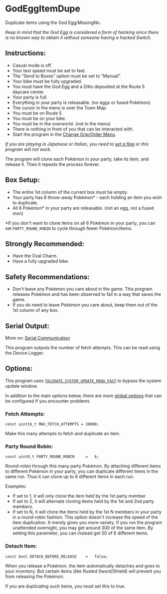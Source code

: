 # GodEggItemDupe

Duplicate items using the God Egg/MissingNo.

*Keep in mind that the God Egg is considered a form of hacking since there is no known way to obtain it without someone having a hacked Switch.*

## Instructions:
- Casual mode is off.
- Your text speed must be set to fast.
- The “Send to Boxes” option must be set to “Manual”.
- Your bike must be fully upgraded.
- You must have the God Egg and a Ditto deposited at the Route 5 daycare center.
- Your party is full.
- Everything in your party is releasable. (no eggs or fused Pokémon)
- The cursor in the menu is over the Town Map.
- You must be on Route 5.
- You must be on your bike.
- You must be in the overworld. (not in the menu)
- There is nothing in front of you that can be interacted with.
-	Start the program in the [Change Grip/Order Menu](../Appendix/ChangeGripOrderMenu.md).

*If you are playing in Japanese or Italian, you need to [set a flag](../Appendix/GlobalSettings.md#japanese-egg-fetching) or this program will not work.*

The program will clone each Pokémon in your party, take its item, and release it. Then it repeats the process forever.

## Box Setup:
- The entire 1st column of the current box must be empty.
- Your party has 6 throw-away Pokémon* - each holding an item you wish to duplicate.
- All 6 Pokémon* in your party are releasable. (not an egg, not a fused mon)

*If you don't want to clone items on all 6 Pokémon in your party, you can set `PARTY_ROUND_ROBIN` to cycle through fewer Pokémon/items.

## Strongly Recommended:
- Have the Oval Charm.
- Have a fully upgraded bike.

## Safety Recommendations:
- Don't leave any Pokémon you care about in the game. This program releases Pokémon and has been observed to fail in a way that saves the game.
- If you do need to leave Pokémon you care about, keep them out of the 1st column of any box.

## Serial Output:

More on: [Serial Communication](../SerialCommunication.md)

This program outputs the number of fetch attempts. This can be read using the Device Logger.

## Options:

This program uses [`TOLERATE_SYSTEM_UPDATE_MENU_FAST`](../Appendix/GlobalSettings.md#tolerate-system-update-menu-fast) to bypass the system update window.

In addition to the main options below, there are more [global options](../Appendix/GlobalSettings.md) that can be configured if you encounter problems.

### Fetch Attempts:
```
const uint16_t MAX_FETCH_ATTEMPTS = 10000;
```
Make this many attempts to fetch and duplicate an item.

### Party Round Robin:
```
const uint8_t PARTY_ROUND_ROBIN     =   6;
```
Round-robin through this many party Pokémon. By attaching different items to different Pokémon in your party, you can duplicate different items in the same run. Thus it can clone up to 6 different items in each run.

Examples:
- If set to 1, it will only clone the item held by the 1st party member.
- If set to 2, it will alternate cloning items held by the 1st and 2nd party members.
- If set to N, it will clone the items held by the 1st N members in your party in a round-robin fashion.
This option doesn't increase the speed of the item duplication. It merely gives you more variety. If you run the program unattended overnight, you may get around 300 of the same item. By setting this parameter, you can instead get 50 of 6 different items.

### Detach Item:
```
const bool DETACH_BEFORE_RELEASE    =   false;
```
When you release a Pokémon, the item automatically detaches and goes to your inventory. But certain items (like Rusted Sword/Shield) will prevent you from releasing the Pokémon.

If you are duplicating such items, you must set this to true.





